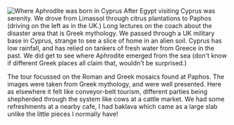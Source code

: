 ![Where Aphrodite was born in Cyprus](aphrodite_born.JPG)
After Egypt visiting Cyprus was serenity. We drove from Limassol through citrus plantations to Paphos (driving on the left as in the UK.) Long lectures on the coach about the disaster area that is Greek mythology. We passed through a UK military base in Cyprus, strange to see a slice of home in an alien soil. Cyprus has low rainfall, and has relied on tankers of fresh water from Greece in the past. We did get to see where Aphrodite emerged from the sea (don't know if different Greek places all claim that, wouldn't be surprised.)

The tour focussed on the Roman and Greek mosaics found at Paphos. The images were taken from Greek mythology, and were well presented. Here as elsewhere it felt like conveyor-belt tourism, different parties being shepherded through the system like cows at a cattle market. We had some refreshments at a nearby cafe, I had baklava which came as a large slab unlike the little pieces I normally have!
